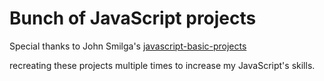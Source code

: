 # Bunch of JavaScript projects

Special thanks to John Smilga's [javascript-basic-projects](https://github.com/john-smilga/javascript-basic-projects)

recreating these projects multiple times to increase my JavaScript's skills.